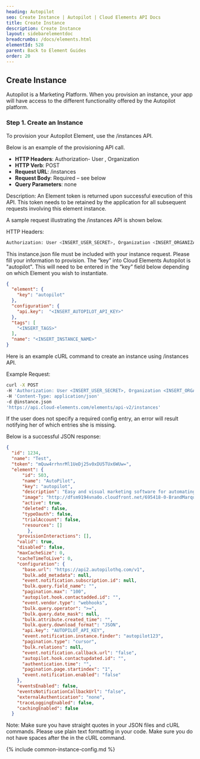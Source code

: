 ```yaml
---
heading: Autopilot
seo: Create Instance | Autopilot | Cloud Elements API Docs
title: Create Instance
description: Create Instance
layout: sidebarelementdoc
breadcrumbs: /docs/elements.html
elementId: 528
parent: Back to Element Guides
order: 20
---
```


## Create Instance

Autopilot is a Marketing Platform. When you provision an instance, your app will have access to the different functionality offered by the Autopilot platform.

### Step 1. Create an Instance

To provision your Autopilot Element, use the /instances API.

Below is an example of the provisioning API call.

* __HTTP Headers__: Authorization- User <user secret>, Organization <organization secret>
* __HTTP Verb__: POST
* __Request URL__: /instances
* __Request Body__: Required – see below
* __Query Parameters__: none

Description: An Element token is returned upon successful execution of this API. This token needs to be retained by the application for all subsequent requests involving this element instance.

A sample request illustrating the /instances API is shown below.

HTTP Headers:

```bash
Authorization: User <INSERT_USER_SECRET>, Organization <INSERT_ORGANIZATION_SECRET>

```
This instance.json file must be included with your instance request.  Please fill your information to provision.  The “key” into Cloud Elements Autopilot is "autopilot".  This will need to be entered in the “key” field below depending on which Element you wish to instantiate.

```JSON
{
  "element": {
    "key": "autopilot"
  },
  "configuration": {
    "api.key":  "<INSERT_AUTOPILOT_API_KEY>"
  },
  "tags": [
    "<INSERT_TAGS>"
  ],
  "name": "<INSERT_INSTANCE_NAME>"
}
```

Here is an example cURL command to create an instance using /instances API.

Example Request:

```bash
curl -X POST
-H 'Authorization: User <INSERT_USER_SECRET>, Organization <INSERT_ORGANIZATION_SECRET>'
-H 'Content-Type: application/json'
-d @instance.json
'https://api.cloud-elements.com/elements/api-v2/instances'
```

If the user does not specify a required config entry, an error will result notifying her of which entries she is missing.

Below is a successful JSON response:

```JSON
{
  "id": 1234,
  "name": "Test",
  "token": "mQuw4rrhnrMl1UeDj25v0xDU5TUx6WUw=",
  "element": {
      "id": 503,
      "name": "AutoPilot",
      "key": "autopilot",
      "description": "Easy and visual marketing software for automating the customer journey",
      "image": "http://dfsm9194vna0o.cloudfront.net/695418-0-BrandMarqueBlack.png",
      "active": true,
      "deleted": false,
      "typeOauth": false,
      "trialAccount": false,
      "resources": []
        },
    "provisionInteractions": [],
    "valid": true,
    "disabled": false,
    "maxCacheSize": 0,
    "cacheTimeToLive": 0,
    "configuration": {
      "base.url": "https://api2.autopilothq.com/v1",
      "bulk.add_metadata": null,
      "event.notification.subscription.id": null,
      "bulk.query.field_name": "",
      "pagination.max": "100",
      "autopilot.hook.contactadded.id": "",
      "event.vendor.type": "webhooks",
      "bulk.query.operator": ">=",
      "bulk.query.date_mask": null,
      "bulk.attribute.created_time": "",
      "bulk.query.download_format": "JSON",
      "api.key": "AUTOPILOT_API_KEY",
      "event.notification.instance.finder": "autopilot123",
      "pagination.type": "cursor",
      "bulk.relations": null,
      "event.notification.callback.url": "false",
      "autopilot.hook.contactupdated.id": "",
      "authentication.time": "",
      "pagination.page.startindex": "1",
      "event.notification.enabled": "false"
    },
    "eventsEnabled": false,
    "eventsNotificationCallbackUrl": "false",
    "externalAuthentication": "none",
    "traceLoggingEnabled": false,
    "cachingEnabled": false
  }
```

Note:  Make sure you have straight quotes in your JSON files and cURL commands.  Please use plain text formatting in your code.  Make sure you do not have spaces after the in the cURL command.

{% include common-instance-config.md %}
